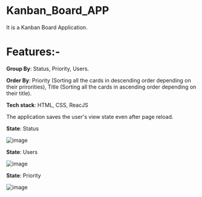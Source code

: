 # Kanban_Board_APP

It is a Kanban Board Application.

# Features:-

**Group By**: Status, Priority, Users.

**Order By**: Priority (Sorting all the cards in descending order depending on their prirorities), Title (Sorting all the cards in ascending order depending on their title).

**Tech stack**: HTML, CSS, ReacJS

The application saves the user's view state even after page reload.

**State**: Status

![image](https://github.com/Sineme01/Kanban_Board_APP/assets/89066810/6803e20b-b11b-4c58-b29d-1e962730e0da)

**State**: Users

![image](https://github.com/Sineme01/Kanban_Board_APP/assets/89066810/7ea2d0f2-6da8-4798-ba42-ce5f8345d306)

**State**: Priority

![image](https://github.com/Sineme01/Kanban_Board_APP/assets/89066810/1cf58c8d-ac18-47f2-be50-5111843be3b1)

